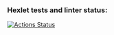 ### Hexlet tests and linter status:
[![Actions Status](https://github.com/chesterior/java-project-78/actions/workflows/hexlet-check.yml/badge.svg)](https://github.com/chesterior/java-project-78/actions)